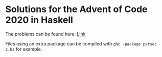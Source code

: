 # Solutions for the Advent of Code 2020 in Haskell

The problems can be found here: [Link](https://adventofcode.com/2020/)

Files using an extra package can be compiled with `ghc -package parsec 2.hs` for example.
